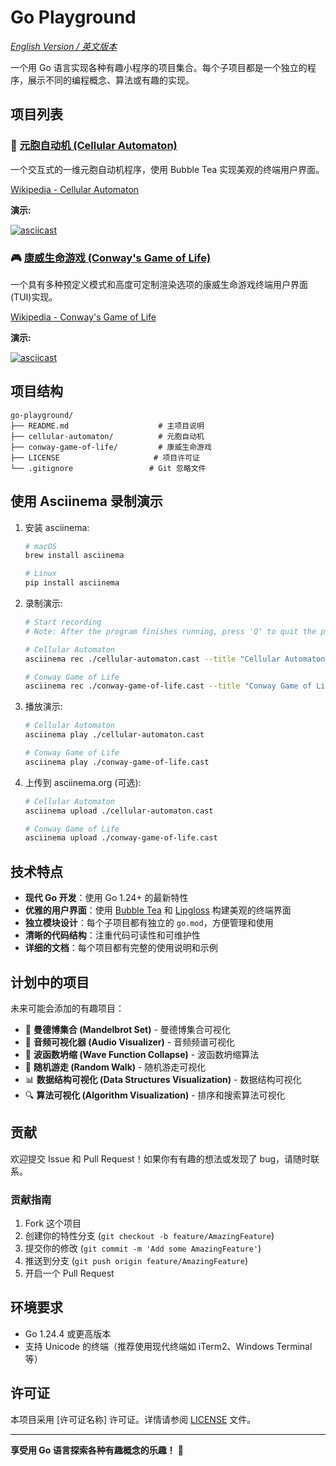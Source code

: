 # Go Playground

_[English Version / 英文版本](README.md)_

一个用 Go 语言实现各种有趣小程序的项目集合。每个子项目都是一个独立的程序，展示不同的编程概念、算法或有趣的实现。

## 项目列表

### 🧬 [元胞自动机 (Cellular Automaton)](./cellular-automaton/)

一个交互式的一维元胞自动机程序，使用 Bubble Tea 实现美观的终端用户界面。

[Wikipedia - Cellular Automaton](https://en.wikipedia.org/wiki/Cellular_automaton)

**演示:**

[![asciicast](https://asciinema.org/a/723524.svg)](https://asciinema.org/a/723524)

### 🎮 [康威生命游戏 (Conway's Game of Life)](./conway-game-of-life/)

一个具有多种预定义模式和高度可定制渲染选项的康威生命游戏终端用户界面(TUI)实现。

[Wikipedia - Conway's Game of Life](https://en.wikipedia.org/wiki/Conway's_Game_of_Life)

**演示:**

[![asciicast](https://asciinema.org/a/723376.svg)](https://asciinema.org/a/723376)

## 项目结构

```
go-playground/
├── README.md                    # 主项目说明
├── cellular-automaton/          # 元胞自动机
├── conway-game-of-life/         # 康威生命游戏
├── LICENSE                     # 项目许可证
└── .gitignore                 # Git 忽略文件
```

## 使用 Asciinema 录制演示

1. 安装 asciinema:

   ```bash
   # macOS
   brew install asciinema

   # Linux
   pip install asciinema
   ```

2. 录制演示:

   ```bash
   # Start recording
   # Note: After the program finishes running, press 'Q' to quit the program and complete the recording

   # Cellular Automaton
   asciinema rec ./cellular-automaton.cast --title "Cellular Automaton" --command "./bin/cellular-automaton"

   # Conway Game of Life
   asciinema rec ./conway-game-of-life.cast --title "Conway Game of Life" --command "./bin/conway-game-of-life"
   ```

3. 播放演示:

   ```bash
   # Cellular Automaton
   asciinema play ./cellular-automaton.cast

   # Conway Game of Life
   asciinema play ./conway-game-of-life.cast
   ```

4. 上传到 asciinema.org (可选):

   ```bash
   # Cellular Automaton
   asciinema upload ./cellular-automaton.cast

   # Conway Game of Life
   asciinema upload ./conway-game-of-life.cast
   ```

## 技术特点

- **现代 Go 开发**：使用 Go 1.24+ 的最新特性
- **优雅的用户界面**：使用 [Bubble Tea](https://github.com/charmbracelet/bubbletea) 和 [Lipgloss](https://github.com/charmbracelet/lipgloss) 构建美观的终端界面
- **独立模块设计**：每个子项目都有独立的 `go.mod`，方便管理和使用
- **清晰的代码结构**：注重代码可读性和可维护性
- **详细的文档**：每个项目都有完整的使用说明和示例

## 计划中的项目

未来可能会添加的有趣项目：

- 🧮 **曼德博集合 (Mandelbrot Set)** - 曼德博集合可视化
- 🎵 **音频可视化器 (Audio Visualizer)** - 音频频谱可视化
- 🌊 **波函数坍缩 (Wave Function Collapse)** - 波函数坍缩算法
- 🎲 **随机游走 (Random Walk)** - 随机游走可视化
- 📊 **数据结构可视化 (Data Structures Visualization)** - 数据结构可视化
- 🔍 **算法可视化 (Algorithm Visualization)** - 排序和搜索算法可视化

## 贡献

欢迎提交 Issue 和 Pull Request！如果你有有趣的想法或发现了 bug，请随时联系。

### 贡献指南

1. Fork 这个项目
2. 创建你的特性分支 (`git checkout -b feature/AmazingFeature`)
3. 提交你的修改 (`git commit -m 'Add some AmazingFeature'`)
4. 推送到分支 (`git push origin feature/AmazingFeature`)
5. 开启一个 Pull Request

## 环境要求

- Go 1.24.4 或更高版本
- 支持 Unicode 的终端（推荐使用现代终端如 iTerm2、Windows Terminal 等）

## 许可证

本项目采用 [许可证名称] 许可证。详情请参阅 [LICENSE](LICENSE) 文件。

---

**享受用 Go 语言探索各种有趣概念的乐趣！** 🚀
